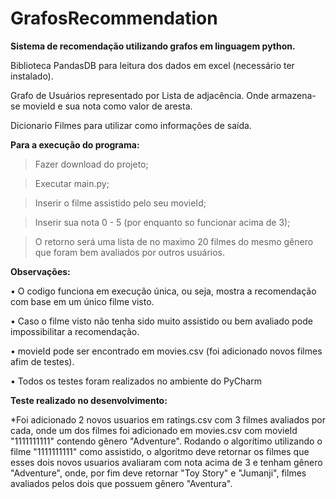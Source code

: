 # GrafosRecommendation
**Sistema de recomendação utilizando grafos em linguagem python.**

Biblioteca PandasDB para leitura dos dados em excel (necessário ter instalado).

Grafo de Usuários representado por Lista de adjacência. Onde armazena-se movieId e sua nota como valor de aresta.

Dicionario Filmes para utilizar como informações de saída.

**Para a execução do programa:**

> Fazer download do projeto;

> Executar main.py;

> Inserir o filme assistido pelo seu movieId; 

> Inserir sua nota 0 - 5 (por enquanto so funcionar acima de 3);

> O retorno será uma lista de no maximo 20 filmes do mesmo gênero que foram bem avaliados por outros usuários.

**Observações:**

• O codigo funciona em execução única, ou seja, mostra a recomendação com base em um único filme visto. 

• Caso o filme visto não tenha sido muito assistido ou bem avaliado pode impossibilitar a recomendação.

• movieId pode ser encontrado em movies.csv (foi adicionado novos filmes afim de testes).

• Todos os testes foram realizados no ambiente do PyCharm

**Teste realizado no desenvolvimento:**

*Foi adicionado 2 novos usuarios em ratings.csv com 3 filmes avaliados por cada, onde um dos filmes foi adicionado em movies.csv com movieId "1111111111" contendo gênero "Adventure". Rodando o algorítimo utilizando o filme "1111111111" como assistido, o algoritmo deve retornar os filmes que esses dois novos usuarios avaliaram com nota acima de 3 e tenham gênero "Adventure", onde, por fim deve retornar "Toy Story" e "Jumanji", filmes avaliados pelos dois que possuem gênero "Aventura".
